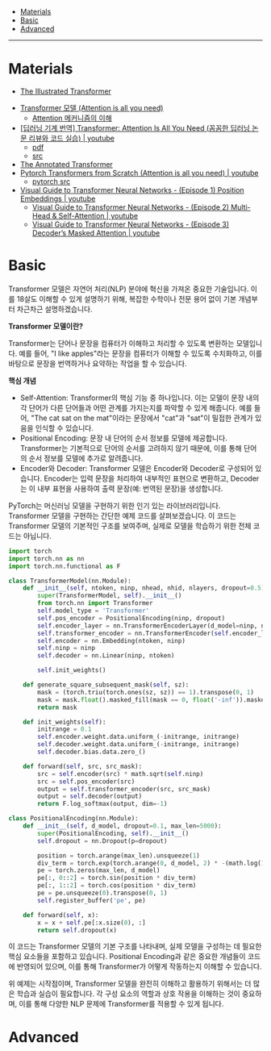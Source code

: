 - [Materials](#materials)
- [Basic](#basic)
- [Advanced](#advanced)

----

# Materials

- [The Illustrated Transformer](https://nlpinkorean.github.io/illustrated-transformer/)
* [Transformer 모델 (Attention is all you need)](https://gaussian37.github.io/dl-concept-transformer/)
  * [Attention 메커니즘의 이해](https://gaussian37.github.io/dl-concept-attention/)
* [[딥러닝 기계 번역] Transformer: Attention Is All You Need (꼼꼼한 딥러닝 논문 리뷰와 코드 실습) | youtube](https://www.youtube.com/watch?v=AA621UofTUA)
  * [pdf](https://github.com/ndb796/Deep-Learning-Paper-Review-and-Practice/blob/master/lecture_notes/Transformer.pdf)
  * [src](https://github.com/ndb796/Deep-Learning-Paper-Review-and-Practice/blob/master/code_practices/Attention_is_All_You_Need_Tutorial_(German_English).ipynb)
* [The Annotated Transformer](https://nlp.seas.harvard.edu/2018/04/03/attention.html)
* [Pytorch Transformers from Scratch (Attention is all you need) | youtube](https://www.youtube.com/watch?v=U0s0f995w14)
  * [pytorch src](https://github.com/aladdinpersson/Machine-Learning-Collection/blob/master/ML/Pytorch/more_advanced/transformer_from_scratch/transformer_from_scratch.py)
* [Visual Guide to Transformer Neural Networks - (Episode 1) Position Embeddings | youtube](https://www.youtube.com/watch?v=dichIcUZfOw)
  * [Visual Guide to Transformer Neural Networks - (Episode 2) Multi-Head & Self-Attention | youtube](https://www.youtube.com/watch?v=mMa2PmYJlCo)
  * [Visual Guide to Transformer Neural Networks - (Episode 3) Decoder’s Masked Attention | youtube](https://www.youtube.com/watch?v=gJ9kaJsE78k)

# Basic

Transformer 모델은 자연어 처리(NLP) 분야에 혁신을 가져온 중요한 기술입니다. 이를 18살도 이해할 수 있게 설명하기 위해, 복잡한 수학이나 전문 용어 없이 기본 개념부터 차근차근 설명하겠습니다.

**Transformer 모델이란?**

Transformer는 단어나 문장을 컴퓨터가 이해하고 처리할 수 있도록 변환하는 모델입니다. 예를 들어, "I like apples"라는 문장을 컴퓨터가 이해할 수 있도록 수치화하고, 이를 바탕으로 문장을 번역하거나 요약하는 작업을 할 수 있습니다.

**핵심 개념**

- Self-Attention: Transformer의 핵심 기능 중 하나입니다. 이는 모델이 문장 내의 각 단어가 다른 단어들과 어떤 관계를 가지는지를 파악할 수 있게 해줍니다. 예를 들어, "The cat sat on the mat"이라는 문장에서 "cat"과 "sat"이 밀접한 관계가 있음을 인식할 수 있습니다.
- Positional Encoding: 문장 내 단어의 순서 정보를 모델에 제공합니다. Transformer는 기본적으로 단어의 순서를 고려하지 않기 때문에, 이를 통해 단어의 순서 정보를 모델에 추가로 알려줍니다.
- Encoder와 Decoder: Transformer 모델은 Encoder와 Decoder로 구성되어 있습니다. Encoder는 입력 문장을 처리하여 내부적인 표현으로 변환하고, Decoder는 이 내부 표현을 사용하여 출력 문장(예: 번역된 문장)을 생성합니다.

PyTorch는 머신러닝 모델을 구현하기 위한 인기 있는 라이브러리입니다. Transformer 모델을 구현하는 간단한 예제 코드를 살펴보겠습니다. 이 코드는 Transformer 모델의 기본적인 구조를 보여주며, 실제로 모델을 학습하기 위한 전체 코드는 아닙니다.

```py
import torch
import torch.nn as nn
import torch.nn.functional as F

class TransformerModel(nn.Module):
    def __init__(self, ntoken, ninp, nhead, nhid, nlayers, dropout=0.5):
        super(TransformerModel, self).__init__()
        from torch.nn import Transformer
        self.model_type = 'Transformer'
        self.pos_encoder = PositionalEncoding(ninp, dropout)
        self.encoder_layer = nn.TransformerEncoderLayer(d_model=ninp, nhead=nhead, dim_feedforward=nhid, dropout=dropout)
        self.transformer_encoder = nn.TransformerEncoder(self.encoder_layer, num_layers=nlayers)
        self.encoder = nn.Embedding(ntoken, ninp)
        self.ninp = ninp
        self.decoder = nn.Linear(ninp, ntoken)

        self.init_weights()

    def generate_square_subsequent_mask(self, sz):
        mask = (torch.triu(torch.ones(sz, sz)) == 1).transpose(0, 1)
        mask = mask.float().masked_fill(mask == 0, float('-inf')).masked_fill(mask == 1, float(0.0))
        return mask

    def init_weights(self):
        initrange = 0.1
        self.encoder.weight.data.uniform_(-initrange, initrange)
        self.decoder.weight.data.uniform_(-initrange, initrange)
        self.decoder.bias.data.zero_()

    def forward(self, src, src_mask):
        src = self.encoder(src) * math.sqrt(self.ninp)
        src = self.pos_encoder(src)
        output = self.transformer_encoder(src, src_mask)
        output = self.decoder(output)
        return F.log_softmax(output, dim=-1)

class PositionalEncoding(nn.Module):
    def __init__(self, d_model, dropout=0.1, max_len=5000):
        super(PositionalEncoding, self).__init__()
        self.dropout = nn.Dropout(p=dropout)

        position = torch.arange(max_len).unsqueeze(1)
        div_term = torch.exp(torch.arange(0, d_model, 2) * -(math.log(10000.0) / d_model))
        pe = torch.zeros(max_len, d_model)
        pe[:, 0::2] = torch.sin(position * div_term)
        pe[:, 1::2] = torch.cos(position * div_term)
        pe = pe.unsqueeze(0).transpose(0, 1)
        self.register_buffer('pe', pe)

    def forward(self, x):
        x = x + self.pe[:x.size(0), :]
        return self.dropout(x)
```

이 코드는 Transformer 모델의 기본 구조를 나타내며, 실제 모델을 구성하는 데 필요한 핵심 요소들을 포함하고 있습니다. Positional Encoding과 같은 중요한 개념들이 코드에 반영되어 있으며, 이를 통해 Transformer가 어떻게 작동하는지 이해할 수 있습니다.

위 예제는 시작점이며, Transformer 모델을 완전히 이해하고 활용하기 위해서는 더 많은 학습과 실습이 필요합니다. 각 구성 요소의 역할과 상호 작용을 이해하는 것이 중요하며, 이를 통해 다양한 NLP 문제에 Transformer를 적용할 수 있게 됩니다.

# Advanced


